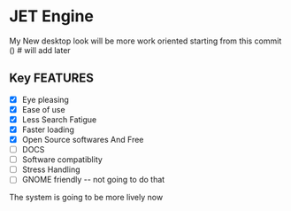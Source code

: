 # JET Engine

My New desktop look will be more work oriented
starting from this commit () # will add later

## Key FEATURES
- [x] Eye pleasing
- [x] Ease of use
- [x] Less Search Fatigue
- [x] Faster loading
- [x] Open Source softwares And Free
- [ ] DOCS
- [ ] Software compatiblity
- [ ] Stress Handling
- [ ] GNOME friendly -- not going to do that

The system is going to be more lively now
